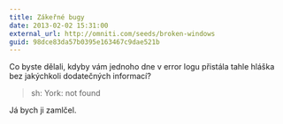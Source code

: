 ```yaml
---
title: Zákeřné bugy
date: 2013-02-02 15:31:00
external_url: http://omniti.com/seeds/broken-windows
guid: 98dce83da57b0395e163467c9dae521b
---
```


Co byste dělali, kdyby vám jednoho dne v error logu přistála tahle hláška bez jakýchkoli dodatečných informací?

> sh: York: not found

Já bych ji zamlčel.
